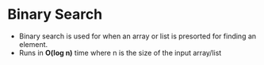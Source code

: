 # Binary Search
- Binary search is used for when an array or list is presorted for finding an element.
- Runs in **O(log n)** time where n is the size of the input array/list
